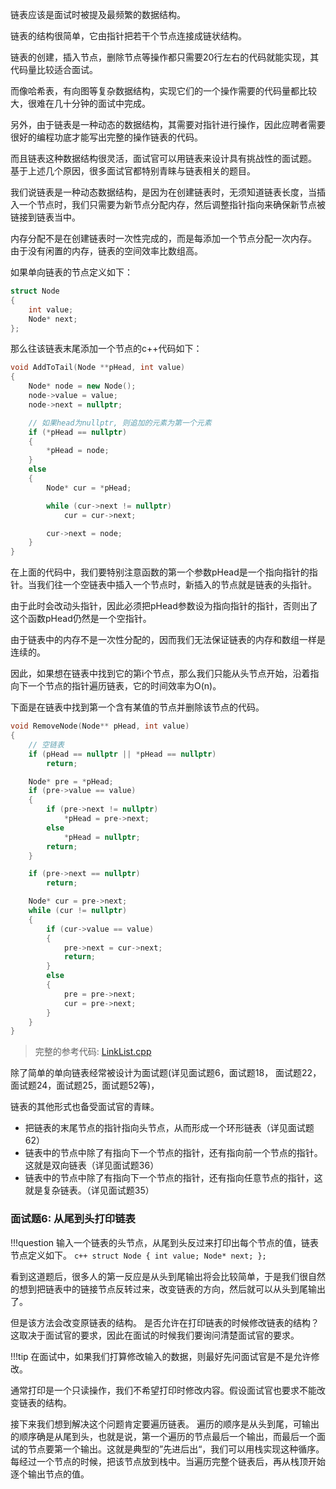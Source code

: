 

链表应该是面试时被提及最频繁的数据结构。

链表的结构很简单，它由指针把若干个节点连接成链状结构。

链表的创建，插入节点，删除节点等操作都只需要20行左右的代码就能实现，其代码量比较适合面试。

而像哈希表，有向图等复杂数据结构，实现它们的一个操作需要的代码量都比较大，很难在几十分钟的面试中完成。

另外，由于链表是一种动态的数据结构，其需要对指针进行操作，因此应聘者需要很好的编程功底才能写出完整的操作链表的代码。

而且链表这种数据结构很灵活，面试官可以用链表来设计具有挑战性的面试题。 基于上述几个原因，很多面试官都特别青睐与链表相关的题目。


我们说链表是一种动态数据结构，是因为在创建链表时，无须知道链表长度，当插入一个节点时，我们只需要为新节点分配内存，然后调整指针指向来确保新节点被链接到链表当中。

内存分配不是在创建链表时一次性完成的，而是每添加一个节点分配一次内存。 由于没有闲置的内存，链表的空间效率比数组高。

如果单向链表的节点定义如下：

```c++
struct Node
{
	int value;
	Node* next;
};
```

那么往该链表末尾添加一个节点的c++代码如下：

```c++
void AddToTail(Node **pHead, int value)
{
	Node* node = new Node();
	node->value = value;
	node->next = nullptr;

	// 如果head为nullptr, 则追加的元素为第一个元素
	if (*pHead == nullptr)
	{
		*pHead = node;
	}
	else
	{
		Node* cur = *pHead;

		while (cur->next != nullptr)
			cur = cur->next;

		cur->next = node;
	}
}
```
在上面的代码中，我们要特别注意函数的第一个参数pHead是一个指向指针的指针。当我们往一个空链表中插入一个节点时，新插入的节点就是链表的头指针。

由于此时会改动头指针，因此必须把pHead参数设为指向指针的指针，否则出了这个函数pHead仍然是一个空指针。

由于链表中的内存不是一次性分配的，因而我们无法保证链表的内存和数组一样是连续的。 

因此，如果想在链表中找到它的第i个节点，那么我们只能从头节点开始，沿着指向下一个节点的指针遍历链表，它的时间效率为O(n)。

下面是在链表中找到第一个含有某值的节点并删除该节点的代码。

```c++
void RemoveNode(Node** pHead, int value)
{
	// 空链表
	if (pHead == nullptr || *pHead == nullptr)
		return;

	Node* pre = *pHead;
	if (pre->value == value)
	{
		if (pre->next != nullptr)
			*pHead = pre->next;
		else
			*pHead = nullptr;
		return;
	}

	if (pre->next == nullptr)
		return;

	Node* cur = pre->next;
	while (cur != nullptr)
	{
		if (cur->value == value)
		{
			pre->next = cur->next;
			return;
		}
		else
		{
			pre = pre->next;
			cur = pre->next;
		}
	}
}
```
> 完整的参考代码: <a href="https://github.com/yiouejv/blog/blob/master/docs/%E5%89%91%E6%8C%87offer/codes/LinkList.cpp">LinkList.cpp</a>


除了简单的单向链表经常被设计为面试题(详见面试题6，面试题18， 面试题22，面试题24，面试题25，面试题52等)，

链表的其他形式也备受面试官的青睐。

- 把链表的末尾节点的指针指向头节点，从而形成一个环形链表（详见面试题62）
- 链表中的节点中除了有指向下一个节点的指针，还有指向前一个节点的指针。 这就是双向链表（详见面试题36）
- 链表中的节点中除了有指向下一个节点的指针，还有指向任意节点的指针，这就是复杂链表。（详见面试题35）

### 面试题6: 从尾到头打印链表

!!!question
	输入一个链表的头节点，从尾到头反过来打印出每个节点的值，链表节点定义如下。
	```c++
	struct Node
	{
		int value;
		Node* next;
	};
	```

看到这道题后，很多人的第一反应是从头到尾输出将会比较简单，于是我们很自然的想到把链表中的链接节点反转过来，改变链表的方向，然后就可以从头到尾输出了。

但是该方法会改变原链表的结构。 是否允许在打印链表的时候修改链表的结构？ 这取决于面试官的要求，因此在面试的时候我们要询问清楚面试官的要求。

!!!tip
	在面试中，如果我们打算修改输入的数据，则最好先问面试官是不是允许修改。

通常打印是一个只读操作，我们不希望打印时修改内容。假设面试官也要求不能改变链表的结构。

接下来我们想到解决这个问题肯定要遍历链表。 遍历的顺序是从头到尾，可输出的顺序确是从尾到头，也就是说，第一个遍历的节点最后一个输出，而最后一个面试的节点要第一个输出。这就是典型的”先进后出“，我们可以用栈实现这种循序。每经过一个节点的时候，把该节点放到栈中。当遍历完整个链表后，再从栈顶开始逐个输出节点的值。

